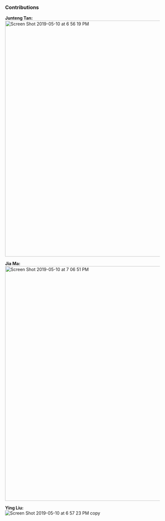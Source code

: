 ### Contributions 
**Junteng Tan:** <br/>
<img width="766" alt="Screen Shot 2019-05-10 at 6 56 19 PM" src="https://user-images.githubusercontent.com/6970475/57563883-67f5f780-7358-11e9-885e-bffdbdb5854b.png">

**Jia Ma:** <br/>
<img width="762" alt="Screen Shot 2019-05-10 at 7 06 51 PM" src="https://user-images.githubusercontent.com/6970475/57563868-2a916a00-7358-11e9-9fca-4476083891fa.png">

**Ying Liu:** <br/>
![Screen Shot 2019-05-10 at 6 57 23 PM copy](https://user-images.githubusercontent.com/6970475/57563877-41d05780-7358-11e9-956b-e9f4c3cc5642.jpg)

